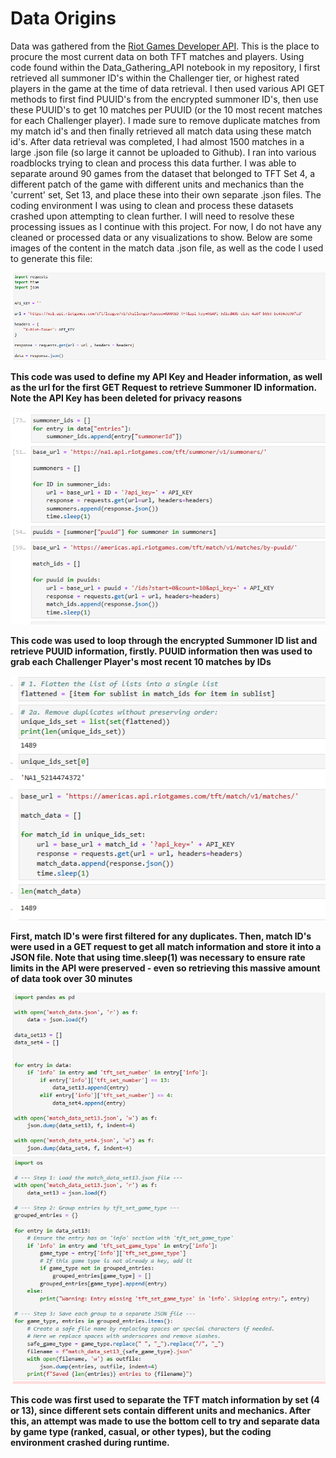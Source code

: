 # Data Origins
Data was gathered from the  <a href = "https://developer.riotgames.com/">Riot Games Developer API</a>. This is the place to procure the most current data on both TFT matches and players. Using code found within the Data_Gathering_API notebook in my repository, I first retrieved all summoner ID's within the Challenger tier, or highest rated players in the game at the time of data retrieval. I then used various API GET methods to first find PUUID's from the encrypted summoner ID's, then use these PUUID's to get 10 matches per PUUID (or the 10 most recent matches for each Challenger player). I made sure to remove duplicate matches from my match id's and then finally retrieved all match data using these match id's. After data retrieval was completed, I had almost 1500 matches in a large .json file (so large it cannot be uploaded to Github). I ran into various roadblocks trying to clean and process this data further. I was able to separate around 90 games from the dataset that belonged to TFT Set 4, a different patch of the game with different units and mechanics than the 'current' set, Set 13, and place these into their own separate .json files. The coding environment I was using to clean and process these datasets crashed upon attempting to clean further. I will need to resolve these processing issues as I continue with this project. For now, I do not have any cleaned or processed data or any visualizations to show. Below are some images of the content in the match data .json file, as well as the code I used to generate this file: 

<div>
  <img src = "images/code_1.png" title = "Code Used to Define API Key and retrieve Summoner ID's from Challenger Players" alt = "Summoner ID Code">
  <div>
    <p>
      <b>This code was used to define my API Key and Header information, as well as the url for the first GET Request to retrieve Summoner ID information. Note the API Key has been deleted for privacy reasons</b>
    </p>
  </div>
</div>

<div>
  <img src = "images/CAPTURE.png" title = "Code Used for Second and Third GET Requests" alt = "2nd and 3rd GET Request Code">
  <div>
    <p>
      <b>This code was used to loop through the encrypted Summoner ID list and retrieve PUUID information, firstly. PUUID information then was used to grab each Challenger Player's most recent 10 matches by IDs</b>
    </p>
  </div>
</div>

<div>
  <img src = "images/code_3.png" title = "Code used to get Match information" alt = "Match information Get Code">
  <div>
    <p>
      <b>First, match ID's were first filtered for any duplicates. Then, match ID's were used in a GET request to get all match information and store it into a JSON file. Note that using time.sleep(1) was necessary to ensure rate limits in the API were preserved - even so retrieving this massive amount of data took over 30 minutes</b>
    </p>
  </div>
</div>

<div>
  <img src = "images/code_4.png" title = "Initial Cleaning Code" alt = "Cleaning Code">
  <div>
    <p>
      <b>This code was first used to separate the TFT match information by set (4 or 13), since different sets contain different units and mechanics. After this, an attempt was made to use the bottom cell to try and separate data by game type (ranked, casual, or other types), but the coding environment crashed during runtime.</b>
    </p>
  </div>
</div>


